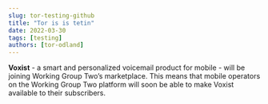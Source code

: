 ```yaml
---
slug: tor-testing-github
title: "Tor is is tetin"
date: 2022-03-30
tags: [testing]
authors: [tor-odland]
---
```


**Voxist** - a smart and personalized voicemail product for mobile - will be joining Working Group Two’s marketplace. This means that mobile operators on the Working Group Two platform will soon be able to make Voxist available to their subscribers.

<!--truncate-->

